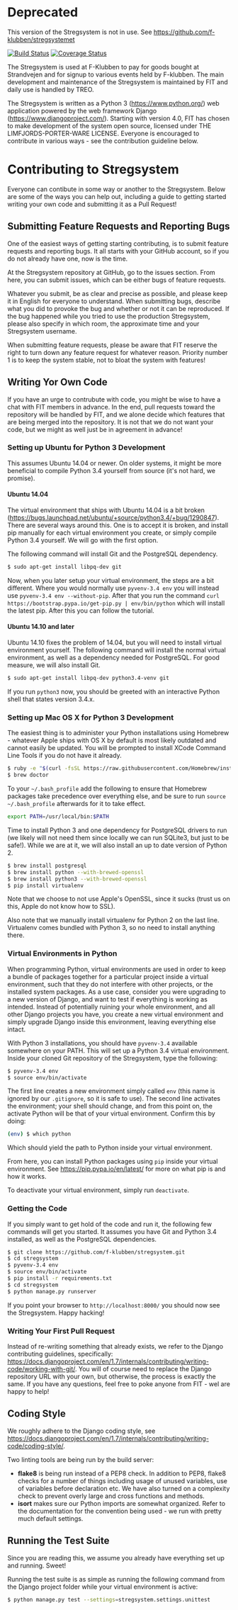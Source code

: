# Deprecated
This version of the Stregsystem is not in use. See https://github.com/f-klubben/stregsystemet


[![Build Status](https://travis-ci.org/f-klubben/stregsystem.svg?branch=master)](https://travis-ci.org/f-klubben/stregsystem) [![Coverage Status](https://coveralls.io/repos/f-klubben/stregsystem/badge.svg)](https://coveralls.io/r/f-klubben/stregsystem)

The Stregsystem is used at F-Klubben to pay for goods bought at Strandvejen and for signup to various events held by F-klubben. The main development and maintenance of the Stregsystem is maintained by FIT and daily use is handled by TREO.

The Stregsystem is written as a Python 3 (https://www.python.org/) web application powered by the web framework Django (https://www.djangoproject.com/). Starting with version 4.0, FIT has chosen to make development of the system open source, licensed under THE LIMFJORDS-PORTER-WARE LICENSE. Everyone is encouraged to contribute in various ways - see the contribution guideline below.

# Contributing to Stregsystem
Everyone can contibute in some way or another to the Stregsystem. Below are some of the ways you can help out, including a guide to getting started writing your own code and submitting it as a Pull Request!

## Submitting Feature Requests and Reporting Bugs
One of the easiest ways of getting starting contributing, is to submit feature requests and reporting bugs. It all starts with your GitHub account, so if you do not already have one, now is the time.

At the Stregsystem repository at GitHub, go to the issues section. From here, you can submit issues, which can be either bugs of feature requests.

Whatever you submit, be as clear and precise as possible, and please keep it in English for everyone to understand. When submitting bugs, describe what you did to provoke the bug and whether or not it can be reproduced. If the bug happened while you tried to use the production Stregsystem, please also specify in which room, the approximate time and your Stregsystem username.

When submitting feature requests, please be aware that FIT reserve the right to turn down any feature request for whatever reason. Priority number 1 is to keep the system stable, not to bloat the system with features!

## Writing Yor Own Code
If you have an urge to contrubute with code, you might be wise to have a chat with FIT members in advance. In the end, pull requests toward the repository will be handled by FIT, and we alone decide which features that are being merged into the repository. It is not that we do not want your code, but we might as well just be in agreement in advance!

### Setting up Ubuntu for Python 3 Development
This assumes Ubuntu 14.04 or newer. On older systems, it might be more beneficial to compile Python 3.4 yourself from source (it's not hard, we promise).

#### Ubuntu 14.04
The virtual environment that ships with Ubuntu 14.04 is a bit broken (https://bugs.launchpad.net/ubuntu/+source/python3.4/+bug/1290847). There are several ways around this. One is to accept it is broken, and install pip manually for each virtual environment you create, or simply compile Python 3.4 yourself. We will go with the first option.

The following command will install Git and the PostgreSQL dependency.

```bash
$ sudo apt-get install libpq-dev git
```

Now, when you later setup your virtual environment, the steps are a bit different. Where you would normally use `pyvenv-3.4 env` you will instead use `pyvenv-3.4 env --without-pip`. After that you run the command `curl https://bootstrap.pypa.io/get-pip.py | env/bin/python` which will install the latest pip. After this you can follow the tutorial.

#### Ubuntu 14.10 and later
Ubuntu 14.10 fixes the problem of 14.04, but you will need to install virtual environment yourself. The following command will install the normal virtual environment, as well as a dependency needed for PostgreSQL. For good measure, we will also install Git.

```bash
$ sudo apt-get install libpq-dev python3.4-venv git
```

If you run `python3` now, you should be greeted with an interactive Python shell that states version 3.4.x.

### Setting up Mac OS X for Python 3 Development
The easiest thing is to administer your Python installations using Homebrew - whatever Apple ships with OS X by default is most likely outdated and cannot easily be updated. You will be prompted to install XCode Command Line Tools if you do not have it already.

```bash
$ ruby -e "$(curl -fsSL https://raw.githubusercontent.com/Homebrew/install/master/install)"
$ brew doctor
```

To your `~/.bash_profile` add the following to ensure that Homebrew packages take precedence over everything else, and be sure to run `source ~/.bash_profile` afterwards for it to take effect.

```bash
export PATH=/usr/local/bin:$PATH
```

Time to install Python 3 and one dependency for PostgreSQL drivers to run (we likely will not need them since locally we can run SQLite3, but just to be safe!). While we are at it, we will also install an up to date version of Python 2.

```bash
$ brew install postgresql
$ brew install python --with-brewed-openssl
$ brew install python3 --with-brewed-openssl
$ pip install virtualenv
```

Note that we choose to not use Apple's OpenSSL, since it sucks (trust us on this, Apple do not know how to SSL).

Also note that we manually install virtualenv for Python 2 on the last line. Virtualenv comes bundled with Python 3, so no need to install anything there.

### Virtual Environments in Python
When programming Python, virtual environments are used in order to keep a bundle of packages together for a particular project inside a virtual environment, such that they do not interfere with other projects, or the installed system packages. As a use case, consider you were upgrading to a new version of Django, and want to test if everything is working as intended. Instead of potentially ruining your whole environment, and all other Django projects you have, you create a new virtual environment and simply upgrade Django inside this environment, leaving everything else intact.

With Python 3 installations, you should have `pyvenv-3.4` available somewhere on your PATH. This will set up a Python 3.4 virtual environment. Inside your cloned Git repository of the Stregsystem, type the following:

```bash
$ pyvenv-3.4 env
$ source env/bin/activate
```

The first line creates a new environment simply called `env` (this name is ignored by our `.gitignore`, so it is safe to use). The second line activates the environment; your shell should change, and from this point on, the activate Python will be that of your virtual environment. Confirm this by doing:

```bash
(env) $ which python
```

Which should yield the path to Python inside your virtual environment.

From here, you can install Python packages using `pip` inside your virtual environment. See https://pip.pypa.io/en/latest/ for more on what pip is and how it works.

To deactivate your virtual environment, simply run `deactivate`.

### Getting the Code
If you simply want to get hold of the code and run it, the following few commands will get you started. It assumes you have Git and Python 3.4 installed, as well as the PostgreSQL dependencies.

```bash
$ git clone https://github.com/f-klubben/stregsystem.git
$ cd stregsystem
$ pyvenv-3.4 env
$ source env/bin/activate
$ pip install -r requirements.txt
$ cd stregsystem
$ python manage.py runserver
```

If you point your browser to `http://localhost:8000/` you should now see the Stregsystem. Happy hacking!

### Writing Your First Pull Request
Instead of re-writing something that already exists, we refer to the Django contributing guidelines, specifically: https://docs.djangoproject.com/en/1.7/internals/contributing/writing-code/working-with-git/. You will of course need to replace the Django repository URL with your own, but otherwise, the process is exactly the same. If you have any questions, feel free to poke anyone from FIT - wel are happy to help!

## Coding Style
We roughly adhere to the Django coding style, see https://docs.djangoproject.com/en/1.7/internals/contributing/writing-code/coding-style/.

Two linting tools are being run by the build server:

* **flake8** is being run instead of a PEP8 check. In addition to PEP8, flake8 checks for a number of things including usage of unused variables, use of variables before declaration etc. We have also turned on a complexity check to prevent overly large and cross functions and methods.
* **isort** makes sure our Python imports are somewhat organized. Refer to the documentation for the convention being used - we run with pretty much default settings.

## Running the Test Suite
Since you are reading this, we assume you already have everything set up and running. Sweet!

Running the test suite is as simple as running the following command from the Django project folder while your virtual environment is active:

```bash
$ python manage.py test --settings=stregsystem.settings.unittest
```

